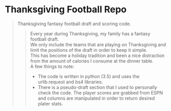 # Thanksgiving Football Repo

> Thanksgiving fantasy football draft and scoring code.  
>> Every year during Thanksgiving, my family has a fantasy football draft.  
>> We only include the teams that are playing on Thanksgiving and limit the positions of the draft in order to keep it simple.  
>> This has become a holiday tradition and been a nice distraction from the amount of calories I consume at the dinner table.  
>> A few things to note:
>> - The code is written in python (3.5) and uses the urlib.request and bs4 libraries.
>> - There is a pseudo-draft section that I used to personally check the code. The player scores are grabbed from ESPN and columns are manipulated in order to return desired plater stats.  

